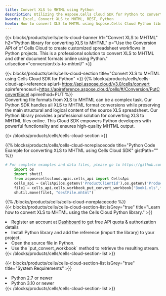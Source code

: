 ```yaml
---
title: Convert XLS to MHTML using Python 
description: Utilizing the Aspose.Cells Cloud SDK for Python to convert a XLS format file to a MHTML format file. 
kwords: Excel, Convert XLS to MHTML, REST, Python
howto: How to convert XLS to MHTML using Aspose.Cells Cloud Python library.
---
```



{{< blocks/products/cells/cells-cloud-banner h1="Convert XLS to MHTML" h2="Python library for converting XLS to MHTML" p="Use the Conversion API of of Cells Cloud to create customized spreadsheet workflows in Python projects. This is a professional solution to convert XLS to MHTML and other document formats online using Python." urlsection="conversion/xls-to-mhtml/" >}}

{{< blocks/products/cells/cells-cloud-section  title="Convert XLS to MHTML using Cells Cloud SDK for Python" >}}
{{% blocks/products/cells/cells-cloud-api-reference  apiurl=https://api.aspose.cloud/v3.0/cells/convert  apireferenceurl=https://apireference.aspose.cloud/cells/#/Conversion/PutConvertExcel  apimethod=PUT %}}
<br/>
Converting file formats from XLS to MHTML can be a complex task. Our Python SDK handles all XLS to MHTML format conversions while preserving the main structural and logical content of the source XLS spreadsheet. Our Python library provides a professional solution for converting XLS to MHTML files online. This Cloud SDK empowers Python developers with powerful functionality and ensures high-quality MHTML output.

{{< /blocks/products/cells/cells-cloud-section >}}

{{% blocks/products/cells/cells-cloud-noreplacecode title="Python Code Example for converting XLS to MHTML using Cells Cloud SDK" gistPath="" %}}
 
```python
# For complete examples and data files, please go to https://github.com/aspose-cells-cloud/aspose-cells-cloud-python/
    import os
    import shutil
    from asposecellscloud.apis.cells_api import CellsApi
    cells_api = CellsApi(os.getenv('ProductClientId'),os.getenv('ProductClientSecret'))
    file1 = cells_api.cells_workbook_put_convert_workbook("Book1.xls",format="mhtml")
    shutil.move(file1, "destFile.mhtml")     
```
 
{{% /blocks/products/cells/cells-cloud-noreplacecode  %}}
<br/>
{{< blocks/products/cells/cells-cloud-section-list isGrey="true"  title="Learn how to convert XLS to MHTML using the Cells Cloud Python library." >}}
<li>Register an account at <a href="https://dashboard.aspose.cloud/">Dashboard</a> to get free API quota & authorization details</li>
<li>Install Python library and add the reference (import the library) to your project.</li>
<li>Open the source file in Python.</li>
<li>Use the `put_convert_workbook` method to retrieve the resulting stream.</li>
{{< /blocks/products/cells/cells-cloud-section-list >}}

{{< blocks/products/cells/cells-cloud-section-list isGrey="true"  title="System Requirements" >}}
<li>Python 2.7 or newer</li>
<li>Python 3.10 or newer</li>
{{< /blocks/products/cells/cells-cloud-section-list >}}

